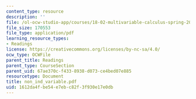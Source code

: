 ```yaml
---
content_type: resource
description: ''
file: /ol-ocw-studio-app/courses/18-02-multivariable-calculus-spring-2006/1612da4fbe54e7ebc82f3f930e17e0db_non_ind_variable.pdf
file_size: 170553
file_type: application/pdf
learning_resource_types:
- Readings
license: https://creativecommons.org/licenses/by-nc-sa/4.0/
ocw_type: OCWFile
parent_title: Readings
parent_type: CourseSection
parent_uid: 67ae370c-f433-8938-d073-ce4bed07e885
resourcetype: Document
title: non_ind_variable.pdf
uid: 1612da4f-be54-e7eb-c82f-3f930e17e0db
---
```

